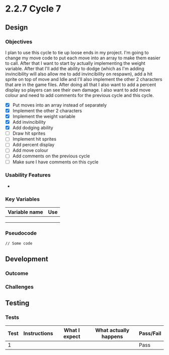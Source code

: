 # 2.2.7 Cycle 7

## Design

### Objectives

I plan to use this cycle to tie up loose ends in my project. I'm going to change my move code to put each move into an array to make them easier to call. After that I want to start by actually implementing the weight variable. After that I'll add the ability to dodge (which as I'm adding invincibility will also allow me to add invincibility on respawn), add a hit sprite on top of move and Idle and I'll also implement the other 2 characters that are in the game files. After doing all that I also want to add a percent display so players can see their own damage.  I also want to add move colour and need to add comments for the previous cycle and this cycle.&#x20;

* [x] Put moves into an array instead of separately
* [x] Implement the other 2 characters
* [x] Implement the weight variable
* [x] Add invincibility
* [x] Add dodging ability
* [ ] Draw hit sprites
* [ ] Implement hit sprites
* [ ] Add percent display
* [ ] Add move colour
* [ ] Add comments on the previous cycle
* [ ] Make sure I have comments on this cycle

### Usability Features

*

### Key Variables

| Variable name | Use |
| ------------- | --- |
|               |     |
|               |     |
|               |     |

### Pseudocode

```
// Some code
```

## Development

### Outcome



### Challenges



## Testing

### Tests

| Test | Instructions | What I expect | What actually happens | Pass/Fail |
| ---- | ------------ | ------------- | --------------------- | --------- |
| 1    |              |               |                       | Pass      |
